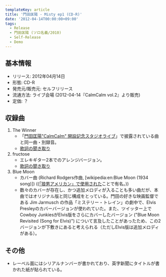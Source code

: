 ```yaml
---
templateKey: article
title: '門田匡陽 - Misty ep1 (CD-R)'
date: '2012-04-14T00:00:00+09:00'
tags:
  - Release
  - 門田匡陽 (ソロ名義/2010)
  - Self-Release
  - Demo
---
```

## 基本情報

* リリース: 2012年04月14日
* 形態: CD-R
* 発売元/販売元: セルフリリース
* 流通方法: ライブ会場 (2012-04-14『CalmCalm vol.2』より販売)
* 定価: ？

## 収録曲

1. The Winner
   * 「[門田匡陽"CalmCalm" 開設記念スタジオライブ](https://www.youtube.com/watch?v=1dF2fpYTtGc)」で披露されている曲と同一曲・別録音。
   * [歌詞の聞き取り](http://monden-info.hatenablog.com/entry/2012/04/14/000003)
1. fructose
   * エレキギター2本でのアレンジバージョン。
   * [歌詞の聞き取り](http://monden-info.hatenablog.com/entry/2012/04/14/000002)
1. Blue Moon
   * カバー曲 (Richard Rodgers作曲, [wikipedia:en:Blue Moon (1934 song)]) (([「狼男アメリカン」で使用された](https://www.youtube.com/results?search_query=An+American+Werewolf+in+London+Blue+Moon)ことで有名。))
   * 数々のカバーが存在し、かつ追加メロディが入ることも多い曲だが、本曲ではオリジナル版と同じ構成をとっている。門田の好きな映画監督である Jim Jarmusch の作品「ミステリー・トレイン」の劇中で、Elvis Presleyのカバーバージョンが使われていた。また、ツイッター上でCowboy JunkiesがElvis版をさらにカバーしたバージョン ("Blue Moon Revisited (Song for Elvis)") について言及したことがあったため、この2バージョンが下敷きにあると考えられる（ただしElvis版は追加メロディがある）。

## その他

* レーベル面にはシリアルナンバーが書かれており、英字新聞にタイトルが書かれた紙が貼られている。
